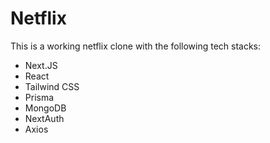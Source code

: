 # Netflix

This is a working netflix clone with the following tech stacks:

- Next.JS
- React
- Tailwind CSS
- Prisma
- MongoDB
- NextAuth
- Axios
